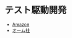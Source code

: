 # テスト駆動開発

* [Amazon](https://www.amazon.co.jp/dp/4274217884)
* [オーム社](https://estore.ohmsha.co.jp/titles/978427421788P)